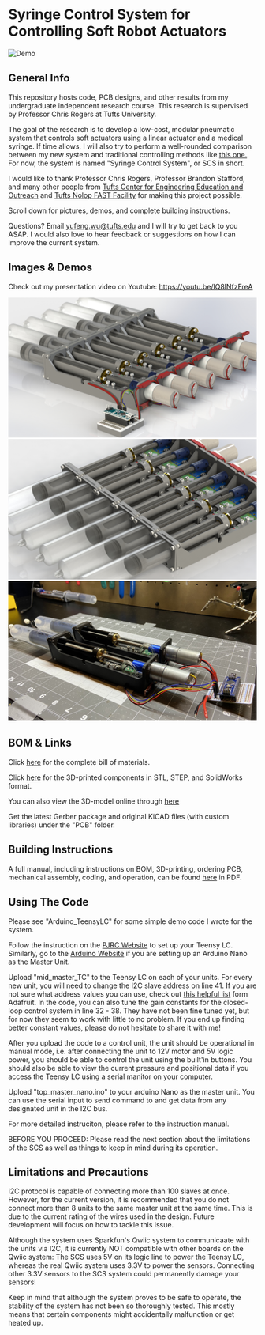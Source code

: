 # Syringe Control System for Controlling Soft Robot Actuators

![Demo](https://github.com/EricYufengWu/PneumaticSyringeSystem/blob/master/Documentation/Demo.gif)

## General Info

This repository hosts code, PCB designs, and other results from my undergraduate independent research course. This research is supervised by Professor Chris Rogers at Tufts University.

The goal of the research is to develop a low-cost, modular pneumatic system that controls soft actuators using a linear actuator and a medical syringe. If time allows, I will also try to perform a well-rounded comparison between my new system and traditional controlling methods like [this one.](https://softroboticstoolkit.com/book/control-board). For now, the system is named "Syringe Control System", or SCS in short.

I would like to thank Professor Chris Rogers, Professor Brandon Stafford, and many other people from [Tufts Center for Engineering Education and Outreach](https://ceeo.tufts.edu/) and [Tufts Nolop FAST Facility](https://nolop.org/) for making this project possible.

Scroll down for pictures, demos, and complete building instructions.

Questions? Email yufeng.wu@tufts.edu and I will try to get back to you ASAP. I would also love to hear feedback or suggestions on how I can improve the current system.

## Images & Demos

Check out my presentation video on Youtube: https://youtu.be/lQ8lNfzFreA

![Rendering 01](https://github.com/EricYufengWu/PneumaticSyringeSystem/blob/master/Documentation/05_16_20_Render03.JPG)
![Rendering 02](https://github.com/EricYufengWu/PneumaticSyringeSystem/blob/master/Documentation/05_04_20_Render02.JPG)
![Working Demo](https://github.com/EricYufengWu/PneumaticSyringeSystem/blob/master/Documentation/v3_2_units.jpeg)

## BOM & Links

Click [here](https://docs.google.com/spreadsheets/d/1QlE3OmNmio2WvQ-pDKSaTucrADuNShoU5-5D75yimro/edit?usp=sharing) for the complete bill of materials.

Click [here](https://grabcad.com/library/linear-syringe-system-for-controlling-soft-robot-actuators-1/details?folder_id=8379164) for the 3D-printed components in STL, STEP, and SolidWorks format.

You can also view the 3D-model online through [here](https://autode.sk/2SUinZA)

Get the latest Gerber package and original KiCAD files (with custom libraries) under the "PCB" folder.

## Building Instructions

A full manual, including instructions on BOM, 3D-printing, ordering PCB, mechanical assembly, coding, and operation, can be found [here](https://github.com/EricYufengWu/PneumaticSyringeSystem/blob/master/Documentation/SCS_Manual_v3.1.pdf) in PDF. 

## Using The Code

Please see "Arduino_TeensyLC" for some simple demo code I wrote for the system.

Follow the instruction on the [PJRC Website](https://www.pjrc.com/teensy/teensyLC.html) to set up your Teensy LC. Similarly, go to the [Arduino Website](https://www.arduino.cc/en/Guide/ArduinoNano) if you are setting up an Arduino Nano as the Master Unit.

Upload "mid_master_TC" to the Teensy LC on each of your units. For every new unit, you will need to change the I2C slave address on line 41. If you are not sure what address values you can use, check out [this helpful list](https://learn.adafruit.com/i2c-addresses/the-list) form Adafruit. In the code, you can also tune the gain constants for the closed-loop control system in line 32 - 38. They have not been fine tuned yet, but for now they seem to work with little to no problem. If you end up finding better constant values, please do not hesitate to share it with me!

After you upload the code to a control unit, the unit should be operational in manual mode, i.e. after connecting the unit to 12V motor and 5V logic power, you should be able to control the unit using the built'in buttons. You should also be able to view the current pressure and positional data if you access the Teensy LC using a serial manitor on your computer.

Upload "top_master_nano.ino" to your arduino Nano as the master unit. You can use the serial input to send command to and get data from any designated unit in the I2C bus.

For more detailed instruciton, please refer to the instruction manual.

BEFORE YOU PROCEED: Please read the next section about the limitations of the SCS as well as things to keep in mind during its operation. 


## Limitations and Precautions
I2C protocol is capable of connecting more than 100 slaves at once. However, for the current version, it is recommended that you do not connect more than 8 units to the same master unit at the same time. This is due to the current rating of the wires used in the design. Future development will focus on how to tackle this issue.

Although the system uses Sparkfun's Qwiic system to communicaate with the units via I2C, it is currently NOT compatible with other boards on the Qwiic system: The SCS uses 5V on its logic line to power the Teensy LC, whereas the real Qwiic system uses 3.3V to power the sensors. Connecting other 3.3V sensors to the SCS system could permanently damage your sensors!

Keep in mind that although the system proves to be safe to operate, the stability of the system has not been so thoroughly tested. This mostly means that certain components might accidentally malfunction or get heated up. 
